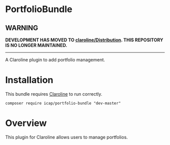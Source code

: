 PortfolioBundle
===============

WARNING
-------

**DEVELOPMENT HAS MOVED TO [claroline/Distribution](http://github.com/claroline/Distribution). THIS REPOSITORY IS NO LONGER MAINTAINED.**

--------

A Claroline plugin to add portfolio management.

Installation
============

This bundle requires [Claroline](https://github.com/claroline/Claroline) to run correctly.

`composer require icap/portfolio-bundle "dev-master"`

Overview
========

This plugin for Claroline allows users to manage portfolios.

